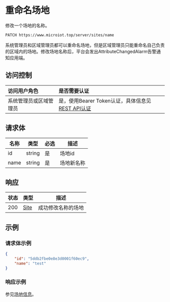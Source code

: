 # 重命名场地

修改一个场地的名称。

``` HTTP
PATCH https://www.microiot.top/server/sites/name
```
系统管理员和区域管理员都可以重命名场地，但是区域管理员只能重命名自己负责的区域内的场地。修改场地名称后，平台会发出AttributeChangedAlarm告警通知应用端。

## 访问控制

| 访问用户角色           | 是否需要认证                                 |
| :--------------------- | :------------------------------------------- |
| 系统管理员或区域管理员 | 是，使用Bearer Token认证，具体信息见[REST API认证](../api.md) |


## 请求体

| 名称 | 类型   | 必选 | 描述       |
| ---- | ------ | ---- | ---------- |
| id   | string | 是   | 场地id     |
| name | string | 是   | 场地新名称 |


## 响应

| 状态 | 类型                    | 描述               |
| ---- | ----------------------- | ------------------ |
| 200  | [Site](addsite.md#site) | 成功修改名称的场地 |



## 示例

### 请求体示例

``` JSON
{
    "id": "5ddb2fbe0e8e3d0001f60ec9",
    "name": "test"
}
```

### 响应示例

参见[场地信息](addsite.md#_7)。

